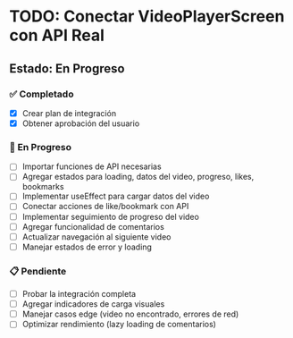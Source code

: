 # TODO: Conectar VideoPlayerScreen con API Real

## Estado: En Progreso

### ✅ Completado
- [x] Crear plan de integración
- [x] Obtener aprobación del usuario

### 🔄 En Progreso
- [ ] Importar funciones de API necesarias
- [ ] Agregar estados para loading, datos del video, progreso, likes, bookmarks
- [ ] Implementar useEffect para cargar datos del video
- [ ] Conectar acciones de like/bookmark con API
- [ ] Implementar seguimiento de progreso del video
- [ ] Agregar funcionalidad de comentarios
- [ ] Actualizar navegación al siguiente video
- [ ] Manejar estados de error y loading

### 📋 Pendiente
- [ ] Probar la integración completa
- [ ] Agregar indicadores de carga visuales
- [ ] Manejar casos edge (video no encontrado, errores de red)
- [ ] Optimizar rendimiento (lazy loading de comentarios)
